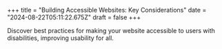+++
title = "Building Accessible Websites: Key Considerations"
date = "2024-08-22T05:11:22.675Z"
draft = false
+++

  Discover best practices for making your website accessible to users with disabilities, improving usability for all.
        
